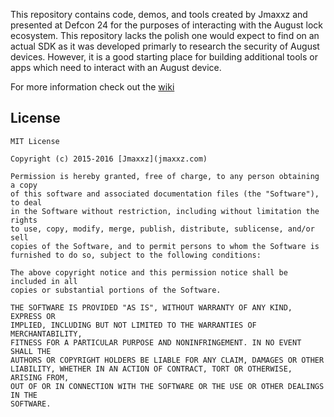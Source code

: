 This repository contains code, demos, and tools created by Jmaxxz and presented
at Defcon 24 for the purposes of interacting with the August lock ecosystem. This
repository lacks the polish one would expect to find on an actual SDK as it was
developed primarly to research the security of August devices. However, it is a
good starting place for building additional tools or apps which need to interact
with an August device.

For more information check out the [wiki](https://github.com/jmaxxz/keymaker/wiki)


## License
```
MIT License

Copyright (c) 2015-2016 [Jmaxxz](jmaxxz.com)

Permission is hereby granted, free of charge, to any person obtaining a copy
of this software and associated documentation files (the "Software"), to deal
in the Software without restriction, including without limitation the rights
to use, copy, modify, merge, publish, distribute, sublicense, and/or sell
copies of the Software, and to permit persons to whom the Software is
furnished to do so, subject to the following conditions:

The above copyright notice and this permission notice shall be included in all
copies or substantial portions of the Software.

THE SOFTWARE IS PROVIDED "AS IS", WITHOUT WARRANTY OF ANY KIND, EXPRESS OR
IMPLIED, INCLUDING BUT NOT LIMITED TO THE WARRANTIES OF MERCHANTABILITY,
FITNESS FOR A PARTICULAR PURPOSE AND NONINFRINGEMENT. IN NO EVENT SHALL THE
AUTHORS OR COPYRIGHT HOLDERS BE LIABLE FOR ANY CLAIM, DAMAGES OR OTHER
LIABILITY, WHETHER IN AN ACTION OF CONTRACT, TORT OR OTHERWISE, ARISING FROM,
OUT OF OR IN CONNECTION WITH THE SOFTWARE OR THE USE OR OTHER DEALINGS IN THE
SOFTWARE.
```

